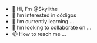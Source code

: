 - 👋 Hi, I’m @Skylithe 
- 👀 I’m interested in códigos
- 🌱 I’m currently learning ...
- 💞️ I’m looking to collaborate on ...
- 📫 How to reach me ...

<!---
Skylithe/Skylithe is a ✨ special ✨ repository because its `README.md` (this file) appears on your GitHub profile.
You can click the Preview link to take a look at your changes.
--->
